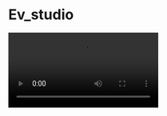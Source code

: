 # Ev_studio


 <video src='https://user-images.githubusercontent.com/64456168/116805770-3fb7c280-ab46-11eb-8b53-5fb7b599abd6.mp4'></video>

